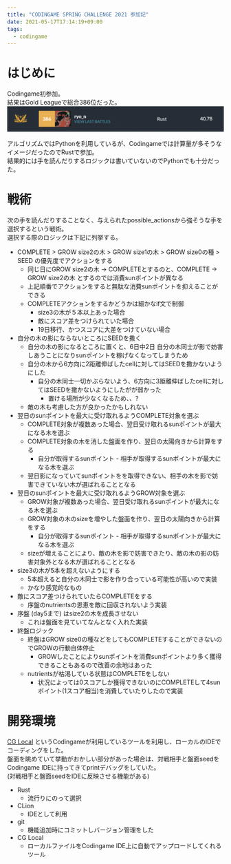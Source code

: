 ```yaml
---
title: "CODINGAME SPRING CHALLENGE 2021 参加記"
date: 2021-05-17T17:14:19+09:00
tags:
  - codingame
---
```



# はじめに

Codingame初参加。  
結果はGold Leagueで総合386位だった。  
![結果](/images/2021spring_codingame_result.png)


アルゴリズムではPythonを利用しているが、Codingameでは計算量が多そうなイメージだったのでRustで参加。  
結果的には手を読んだりするロジックは書いていないのでPythonでも十分だった。

# 戦術

次の手を読んだりすることなく、与えられたpossible_actionsから強そうな手を選択するという戦術。  
選択する際のロジックは下記に列挙する。

* COMPLETE > GROW size2の木 > GROW size1の木 > GROW size0の種 > SEED の優先度でアクションをする
  * 同じ日にGROW size2の木 -> COMPLETEとするのと、COMPLETE -> GROW size2の木 とするのでは消費sunポイントが異なる
  * 上記順番でアクションをすると無駄な消費sunポイントを抑えることができる 
  * COMPLETEアクションをするかどうかは細かなif文で制御
    * size3の木が５本以上あった場合
    * 敵にスコア差をつけられていた場合
    * 19日移行、かつスコアに大差をつけていない場合
* 自分の木の影にならないところにSEEDを撒く
  * 自分の木の影になるところに置くと、6日中2日 自分の木同士が影で妨害しあうことになりsunポイントを稼げなくなってしまうため
  * 自分の木から6方向に2距離伸ばしたcellに対してはSEEDを撒かないようにした
    * 自分の木同士一切かぶらないよう、6方向に3距離伸ばしたcellに対してはSEEDを撒かないようにしたがが弱かった
      * 置ける場所が少なくなるため、、?
  * 敵の木も考慮した方が良かったかもしれない
* 翌日のsunポイントを最大に受け取れるようCOMPLETE対象を選ぶ
  * COMPLETE対象が複数あった場合、翌日受け取れるsunポイントが最大になる木を選ぶ
  * COMPLETE対象の木を消した盤面を作り、翌日の太陽向きから計算をする
    * 自分が取得するsunポイント - 相手が取得するsunポイントが最大になる木を選ぶ
  * 翌日影になっていてsunポイントをを取得できない、相手の木を影で妨害できていない木が選ばれることとなる
* 翌日のsunポイントを最大に受け取れるようGROW対象を選ぶ
  * GROW対象が複数あった場合、翌日受け取れるsunポイントが最大になる木を選ぶ
  * GROW対象の木のsizeを増やした盤面を作り、翌日の太陽向きから計算をする
    * 自分が取得するsunポイント - 相手が取得するsunポイントが最大になる木を選ぶ
  * sizeが増えることにより、敵の木を影で妨害できたり、敵の木の影の妨害対象外となる木が選ばれることとなる
* size3の木が5本を超えないようにする  
  * 5本超えると自分の木同士で影を作り合っている可能性が高いので実装
  * かなり感覚的なもの
* 敵にスコア差つけられていたらCOMPLETEをする
  * 序盤のnutrientsの恩恵を敵に回収されないよう実装
* 序盤 (day5まで) はsize2の木を成長させない
  * これは盤面を見ていてなんとなく入れた実装
* 終盤ロジック
  * 終盤はGROW size0の種などをしてもCOMPLETEすることができないのでGROWの行動自体停止
    * GROWしたことによりsunポイントを消費sunポイントより多く獲得できることもあるので改善の余地はあった
  * nutrientsが枯渇している状態はCOMPLETEをしない 
    * 状況によっては0スコアしか獲得できないのにCOMPLETEして4sunポイント(1スコア相当)を消費していたりしたので実装




# 開発環境

[CG Local](https://www.codingame.com/forum/t/cg-local/10359)
というCodingameが利用しているツールを利用し、ローカルのIDEでコーディングをした。  
盤面を眺めていて挙動がおかしい部分があった場合は、対戦相手と盤面seedをCodingame IDEに持ってきてprintデバッグをしていた。  
(対戦相手と盤面seedをIDEに反映させる機能がある)

* Rust
  * 流行りにのって選択
* CLion
  * IDEとして利用
* git
  * 機能追加時にコミットしバージョン管理をした
* CG Local
  * ローカルファイルをCodingame IDE上に自動でアップロードしてくれるツール 
